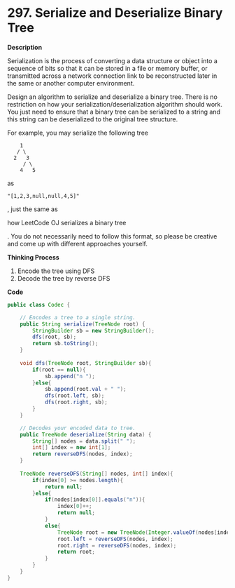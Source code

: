 # 297. Serialize and Deserialize Binary Tree

**Description**

Serialization is the process of converting a data structure or object into a sequence of bits so that it can be stored in a file or memory buffer, or transmitted across a network connection link to be reconstructed later in the same or another computer environment.

Design an algorithm to serialize and deserialize a binary tree. There is no restriction on how your serialization/deserialization algorithm should work. You just need to ensure that a binary tree can be serialized to a string and this string can be deserialized to the original tree structure.

For example, you may serialize the following tree

```
    1
   / \
  2   3
     / \
    4   5

```

as 

```
"[1,2,3,null,null,4,5]"
```

, just the same as 

how LeetCode OJ serializes a binary tree

. You do not necessarily need to follow this format, so please be creative and come up with different approaches yourself.

**Thinking Process**

1. Encode the tree using DFS
2. Decode the tree by reverse DFS

**Code**

```java
public class Codec {

    // Encodes a tree to a single string.
    public String serialize(TreeNode root) {
        StringBuilder sb = new StringBuilder();
        dfs(root, sb);
        return sb.toString();
    }
    
    void dfs(TreeNode root, StringBuilder sb){
        if(root == null){
            sb.append("n ");
        }else{
            sb.append(root.val + " ");
            dfs(root.left, sb);
            dfs(root.right, sb);
        }
    }

    // Decodes your encoded data to tree.
    public TreeNode deserialize(String data) {
        String[] nodes = data.split(" ");
        int[] index = new int[1];
        return reverseDFS(nodes, index);
    }
    
    TreeNode reverseDFS(String[] nodes, int[] index){
        if(index[0] >= nodes.length){
            return null;
        }else{
            if(nodes[index[0]].equals("n")){
                index[0]++;
                return null;
            }
            else{
                TreeNode root = new TreeNode(Integer.valueOf(nodes[index[0]++]));
                root.left = reverseDFS(nodes, index);
                root.right = reverseDFS(nodes, index);
                return root;
            }
        }
    }
}
```

